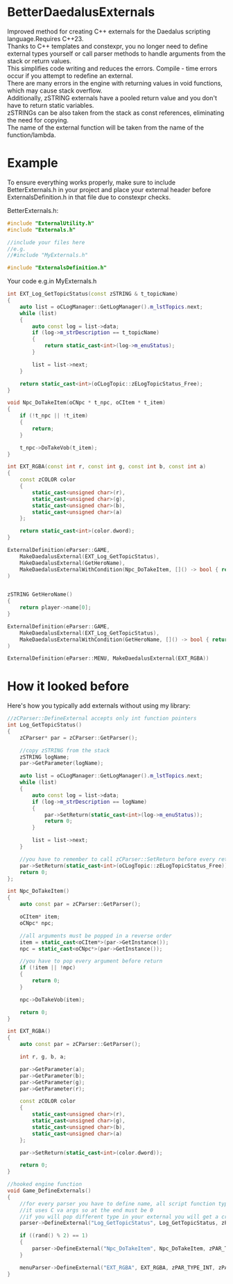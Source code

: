 # BetterDaedalusExternals
Improved method for creating C++ externals for the Daedalus scripting language.Requires C++23. <br>
Thanks to C++ templates and constexpr, you no longer need to define external types yourself or call parser methods to handle arguments from the stack or return values. <br>
This simplifies code writing and reduces the errors.
Compile - time errors occur if you attempt to redefine an external.<br>
There are many errors in the engine with returning values in void functions, which may cause stack overflow.<br>
Additionally, zSTRING externals have a pooled return value and you don't have to return static variables.<br>
zSTRINGs can be also taken from the stack as const references, eliminating the need for copying.<br>
The name of the external function will be taken from the name of the function/lambda.

# Example
To ensure everything works properly, make sure to include BetterExternals.h in your project and place your external header before ExternalsDefinition.h in that file due to constexpr checks.

BetterExternals.h:
```cpp
#include "ExternalUtility.h"
#include "Externals.h"

//include your files here
//e.g.
//#include "MyExternals.h"

#include "ExternalsDefinition.h"
```
Your code e.g.in MyExternals.h
```cpp
int EXT_Log_GetTopicStatus(const zSTRING & t_topicName)
{
	auto list = oCLogManager::GetLogManager().m_lstTopics.next;
	while (list)
	{
		auto const log = list->data;
		if (log->m_strDescription == t_topicName)
		{
			return static_cast<int>(log->m_enuStatus);
		}

		list = list->next;
	}

	return static_cast<int>(oCLogTopic::zELogTopicStatus_Free);
}

void Npc_DoTakeItem(oCNpc * t_npc, oCItem * t_item)
{
	if (!t_npc || !t_item)
	{
		return;
	}

	t_npc->DoTakeVob(t_item);
}

int EXT_RGBA(const int r, const int g, const int b, const int a)
{
	const zCOLOR color
	{
		static_cast<unsigned char>(r),
		static_cast<unsigned char>(g),
		static_cast<unsigned char>(b),
		static_cast<unsigned char>(a)
	};

	return static_cast<int>(color.dword);
}

ExternalDefinition(eParser::GAME,
	MakeDaedalusExternal(EXT_Log_GetTopicStatus),
	MakeDaedalusExternal(GetHeroName),
	MakeDaedalusExternalWithCondition(Npc_DoTakeItem, []() -> bool { return (rand() % 2) == 1; })
)


zSTRING GetHeroName()
{
	return player->name[0];
}

ExternalDefinition(eParser::GAME,
	MakeDaedalusExternal(EXT_Log_GetTopicStatus),
	MakeDaedalusExternalWithCondition(GetHeroName, []() -> bool { return (rand() % 2) == 1; })
)

ExternalDefinition(eParser::MENU, MakeDaedalusExternal(EXT_RGBA))
```

# How it looked before
Here's how you typically add externals without using my library:
```cpp
//zCParser::DefineExternal accepts only int function pointers
int Log_GetTopicStatus()
{
	zCParser* par = zCParser::GetParser();

	//copy zSTRING from the stack
	zSTRING logName;
	par->GetParameter(logName);

	auto list = oCLogManager::GetLogManager().m_lstTopics.next;
	while (list)
	{
		auto const log = list->data;
		if (log->m_strDescription == logName)
		{
			par->SetReturn(static_cast<int>(log->m_enuStatus));
			return 0;
		}

		list = list->next;
	}

	//you have to remember to call zCParser::SetReturn before every return of a C++ function.
	par->SetReturn(static_cast<int>(oCLogTopic::zELogTopicStatus_Free));
	return 0;
};

int Npc_DoTakeItem()
{
	auto const par = zCParser::GetParser();

	oCItem* item;
	oCNpc* npc;

	//all arguments must be popped in a reverse order
	item = static_cast<oCItem*>(par->GetInstance());
	npc = static_cast<oCNpc*>(par->GetInstance());

	//you have to pop every argument before return
	if (!item || !npc)
	{
		return 0;
	}

	npc->DoTakeVob(item);

	return 0;
}

int EXT_RGBA()
{
	auto const par = zCParser::GetParser();

	int r, g, b, a;

	par->GetParameter(a);
	par->GetParameter(b);
	par->GetParameter(g);
	par->GetParameter(r);

	const zCOLOR color
	{
		static_cast<unsigned char>(r),
		static_cast<unsigned char>(g),
		static_cast<unsigned char>(b),
		static_cast<unsigned char>(a)
	};

	par->SetReturn(static_cast<int>(color.dword));

	return 0;
}

//hooked engine function
void Game_DefineExternals()
{
	//for every parser you have to define name, all script function types and return value
	//it uses C va args so at the end must be 0
	//if you will pop different type in your external you will get a crash
	parser->DefineExternal("Log_GetTopicStatus", Log_GetTopicStatus, zPAR_TYPE_INT, zPAR_TYPE_STRING, 0);

	if ((rand() % 2) == 1)
	{
		parser->DefineExternal("Npc_DoTakeItem", Npc_DoTakeItem, zPAR_TYPE_VOID, zPAR_TYPE_INSTANCE, zPAR_TYPE_INSTANCE, 0);
	}

	menuParser->DefineExternal("EXT_RGBA", EXT_RGBA, zPAR_TYPE_INT, zPAR_TYPE_INT, zPAR_TYPE_INT, zPAR_TYPE_INT, zPAR_TYPE_INT, 0);
}

```
